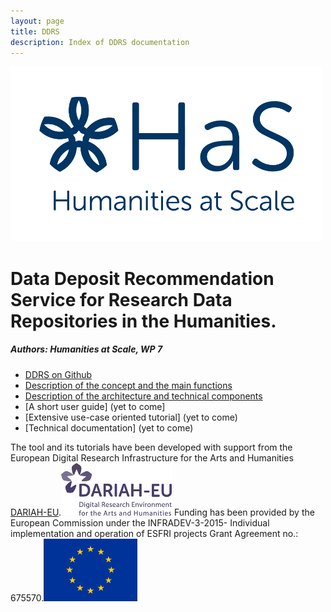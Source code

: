 ```yaml
---
layout: page
title: DDRS
description: Index of DDRS documentation
---
```

![alt text](https://github.com/DARIAH-ERIC/ddrs/blob/master/docs/contents/HaS_Logo_transparent_DARIAH_Farbton.png "Humanities at Scale")

# Data Deposit Recommendation Service for Research Data Repositories in the Humanities.
##### Authors: Humanities at Scale, WP 7

* [DDRS on Github](https://github.com/DARIAH-ERIC/ddrs)
* [Description of the concept and the main functions](concept.md)
* [Description of the architecture and technical components](architecture.md)
* [A short user guide] (yet to come]
* [Extensive use-case oriented tutorial] (yet to come)
* [Technical documentation] (yet to come)

The tool and its tutorials have been developed with support from the European Digital Research Infrastructure for the Arts and Humanities [DARIAH-EU](http://www.dariah.eu/).![alt text](https://github.com/DARIAH-ERIC/ddrs/blob/master/docs/contents/DARIAH-EU-Logo-RGB_small.png "DARIAH-EU")
Funding has been provided by the European Commission under the INFRADEV-3-2015- Individual implementation and operation of ESFRI projects Grant Agreement no.: 675570.![alt text](https://github.com/DARIAH-ERIC/ddrs/blob/master/docs/contents/eu.png "European Commission")
